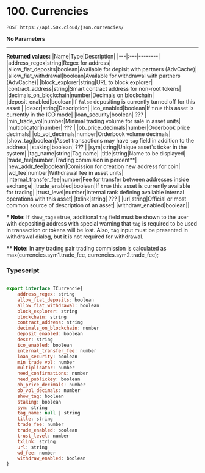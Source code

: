 # 100. Currencies

```text
POST https://api.50x.cloud/json.currencies/
```

**No Parameters**

* * *

**Returned values:**
|Name|Type|Description|
|---|:---|--------|
|address_regex|string|Regex for address|
|allow_fiat_deposits|boolean|Available for depisit with partners (AdvCache)|
|allow_fiat_withdrawal|boolean|Available for withdrawal with partners (AdvCache)|
|block_explorer|string|URL to block explorer|
|contract_address|string|Smart contract address for non-root tokens|
|decimals_on_blockchain|number|Decimals on blockchain|
|deposit_enabled|boolean|If `false` depositing is currently turned off for this asset |
|descr|string|Description|
|ico_enabled|boolean|If `true` this asset is currently in the ICO mode|
|loan_security|boolean| ??? |
|min_trade_vol|number|Minimal trading volume for sale in asset units|
|multiplicator|number| ??? |
|ob_price_decimals|number|Orderbook price decimals|
|ob_vol_decimals|number|Orderbook volume decimals|
|show_tag|boolean|Asset transactions may have `tag` field in addition to the address|
|staking|boolean| ??? |
|sym|string|Unique asset's ticker in the system|
|tag_name|string|Tag name|
|title|string|Name to be displayed|
|trade_fee|number|Trading commision in percent**|
|new_addr_fee|boolean|Comission for creation new address for coin|
|wd_fee|number|Withdrawal fee in asset units|
|internal_transfer_fee|number|Fee for transfer between addresses inside exchange|
|trade_enabled|boolean|If `true` this asset is currently available for trading|
|trust_level|number|Internal rank defining available internal operations with this asset|
|txlink|string| ??? |
|url|string|Official or most common source of description of an asset|
|withdraw_enabled|boolean||

**\* Note:** If `show_tag`==true, additional `tag` field must be shown to the user with depositing address with special warning that `tag` is required to be used in transaction or tokens will be lost. Also, `tag` input must be presented in withdrawal dialog, but it is not required for withdrawal.

**\*\* Note:** In any trading pair trading commission is calculated as max(currencies.sym1.trade_fee, currencies.sym2.trade_fee);

### **Typescript**

```js

export interface ICurrencie{
    address_regex: string
    allow_fiat_deposits: boolean
    allow_fiat_withdrawal: boolean
    block_explorer: string
    blockchain: string
    contract_address: string
    decimals_on_blockchain: number
    deposit_enabled: boolean
    descr: string
    ico_enabled: boolean
    internal_transfer_fee: number
    loan_security: boolean
    min_trade_vol: number
    multiplicator: number
    need_confirmations: number
    need_publickey: boolean
    ob_price_decimals: number
    ob_vol_decimals: number
    show_tag: boolean
    staking: boolean
    sym: string
    tag_name: null | string
    title: string
    trade_fee: number
    trade_enabled: boolean
    trust_level: number
    txlink: string
    url: string
    wd_fee: number
    withdraw_enabled: boolean
}
```
